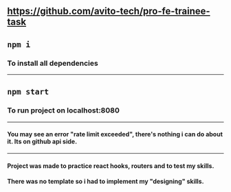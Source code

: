 https://github.com/avito-tech/pro-fe-trainee-task
---
## `npm i`
### To install all dependencies
---
## `npm start`
### To run project on localhost:8080
---
#### You may see an error "rate limit exceeded", there's nothing i can do about it. Its on github api side.
---
#### Project was made to practice react hooks, routers and to test my skills.
#### There was no template so i had to implement my "designing" skills.
